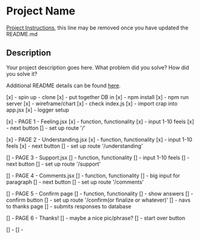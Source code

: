 # Project Name

[Project Instructions](./INSTRUCTIONS.md), this line may be removed once you have updated the README.md

## Description

Your project description goes here. What problem did you solve? How did you solve it?

Additional README details can be found [here](https://github.com/PrimeAcademy/readme-template/blob/master/README.md).


[x] - spin up - clone
[x] - put together DB in 
[x] - npm install
[x] - npm run server
[x] - wireframe/chart
[x] - check index.js
[x] - import crap into app.jsx
[x] - logger setup

[x] - PAGE 1 - Feeling.jsx
    [x] - function, functionality
    [x] - input 1-10 feels
    [x] - next button
    [] - set up route '/'

[x] - PAGE 2 - Understanding.jsx
    [x] - function, functionality
    [x] - input 1-10 feels
    [x] - next button
    [] - set up route '/understanding'

[] - PAGE 3 - Support.jsx
    [] - function, functionality
    [] - input 1-10 feels
    [] - next button
    [] - set up route '/support'

[] - PAGE 4 - Comments.jsx
    [] - function, functionality
    [] - big input for paragraph
    [] - next button
    [] - set up route '/comments'

[] - PAGE 5 - Confirm page
    [] - function, functionality
    [] - show answers
    [] - confirm button
    [] - set up route '/confirm(or finalize or whatever)'
        [] - navs to thanks page
        [] - submits responses to database

[] - PAGE 6 - Thanks!
    [] - maybe a nice pic/phrase?
    [] - start over button
    
[] - 
[] - 
